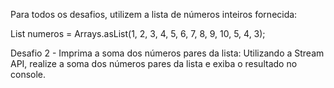 Para todos os desafios, utilizem a lista de números inteiros fornecida:

List<Integer> numeros = Arrays.asList(1, 2, 3, 4, 5, 6, 7, 8, 9, 10, 5, 4, 3);

Desafio 2 - Imprima a soma dos números pares da lista:
Utilizando a Stream API, realize a soma dos números pares da lista e exiba o resultado no console.
